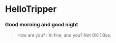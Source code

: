 # HelloTripper
### Good morning and good night

> How are you?
I'm fine, and you?
> Not OK:(
> Bye.
